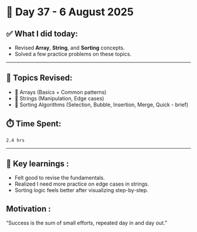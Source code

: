 # 🚀 Day 37 - 6 August 2025

## ✅ What I did today:

- Revised **Array**, **String**, and **Sorting** concepts.
- Solved a few practice problems on these topics.

---

## 🧠 Topics Revised:

- 📌 Arrays (Basics + Common patterns)
- 📌 Strings (Manipulation, Edge cases)
- 📌 Sorting Algorithms (Selection, Bubble, Insertion, Merge, Quick - brief)

## ⏱️ Time Spent:

`2.4 hrs` 

---

## 💭 Key learnings :

- Felt good to revise the fundamentals.
- Realized I need more practice on edge cases in strings.
- Sorting logic feels better after visualizing step-by-step.

## Motivation :
“Success is the sum of small efforts, repeated day in and day out.”